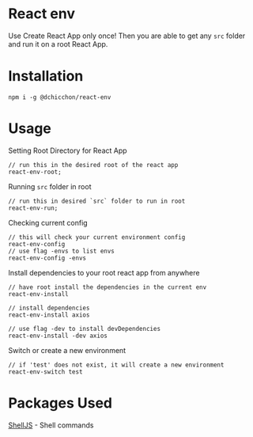 # React env

Use Create React App only once! Then you are able to get any `src` folder and run it on a root React App.

# Installation
```console
npm i -g @dchicchon/react-env
```
# Usage

Setting Root Directory for React App

```console
// run this in the desired root of the react app
react-env-root;
```

Running `src` folder in root

```console
// run this in desired `src` folder to run in root
react-env-run;
```

Checking current config
```console
// this will check your current environment config
react-env-config
// use flag -envs to list envs
react-env-config -envs
```

Install dependencies to your root react app from anywhere
```console
// have root install the dependencies in the current env
react-env-install

// install dependencies
react-env-install axios

// use flag -dev to install devDependencies
react-env-install -dev axios
```

Switch or create a new environment
```console
// if 'test' does not exist, it will create a new environment
react-env-switch test
```

# Packages Used

[ShellJS](https://github.com/shelljs/shelljs) - Shell commands
